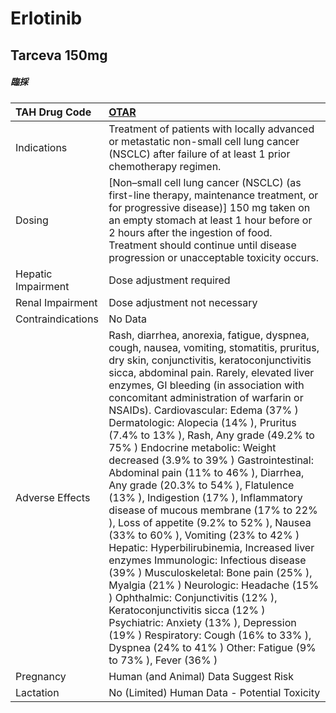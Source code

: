 # Erlotinib

## Tarceva 150mg

##### 臨採

| TAH Drug Code      | [**OTAR**](https://www.tahsda.org.tw/drugs/hissearch.php?drug_code=OTAR)                                                                                                                                                                                                                                                                                                                                                                                                                                                                                                                                                                                                                                                                                                                                                                                                                                                                                                                                                                                                                                                        |
|:-------------------|:--------------------------------------------------------------------------------------------------------------------------------------------------------------------------------------------------------------------------------------------------------------------------------------------------------------------------------------------------------------------------------------------------------------------------------------------------------------------------------------------------------------------------------------------------------------------------------------------------------------------------------------------------------------------------------------------------------------------------------------------------------------------------------------------------------------------------------------------------------------------------------------------------------------------------------------------------------------------------------------------------------------------------------------------------------------------------------------------------------------------------------|
| Indications        | Treatment of patients with locally advanced or metastatic non-small cell lung cancer (NSCLC) after failure of at least 1 prior chemotherapy regimen.                                                                                                                                                                                                                                                                                                                                                                                                                                                                                                                                                                                                                                                                                                                                                                                                                                                                                                                                                                            |
| Dosing             | [Non–small cell lung cancer (NSCLC) (as first-line therapy, maintenance treatment, or for progressive disease)] 150 mg taken on an empty stomach at least 1 hour before or 2 hours after the ingestion of food. Treatment should continue until disease progression or unacceptable toxicity occurs.                                                                                                                                                                                                                                                                                                                                                                                                                                                                                                                                                                                                                                                                                                                                                                                                                            |
| Hepatic Impairment | Dose adjustment required                                                                                                                                                                                                                                                                                                                                                                                                                                                                                                                                                                                                                                                                                                                                                                                                                                                                                                                                                                                                                                                                                                        |
| Renal Impairment   | Dose adjustment not necessary                                                                                                                                                                                                                                                                                                                                                                                                                                                                                                                                                                                                                                                                                                                                                                                                                                                                                                                                                                                                                                                                                                   |
| Contraindications  | No Data                                                                                                                                                                                                                                                                                                                                                                                                                                                                                                                                                                                                                                                                                                                                                                                                                                                                                                                                                                                                                                                                                                                         |
| Adverse Effects    | Rash, diarrhea, anorexia, fatigue, dyspnea, cough, nausea, vomiting, stomatitis, pruritus, dry skin, conjunctivitis, keratoconjunctivitis sicca, abdominal pain. Rarely, elevated liver enzymes, GI bleeding (in association with concomitant administration of warfarin or NSAIDs). Cardiovascular: Edema (37% ) Dermatologic: Alopecia (14% ), Pruritus (7.4% to 13% ), Rash, Any grade (49.2% to 75% ) Endocrine metabolic: Weight decreased (3.9% to 39% ) Gastrointestinal: Abdominal pain (11% to 46% ), Diarrhea, Any grade (20.3% to 54% ), Flatulence (13% ), Indigestion (17% ), Inflammatory disease of mucous membrane (17% to 22% ), Loss of appetite (9.2% to 52% ), Nausea (33% to 60% ), Vomiting (23% to 42% ) Hepatic: Hyperbilirubinemia, Increased liver enzymes Immunologic: Infectious disease (39% ) Musculoskeletal: Bone pain (25% ), Myalgia (21% ) Neurologic: Headache (15% ) Ophthalmic: Conjunctivitis (12% ), Keratoconjunctivitis sicca (12% ) Psychiatric: Anxiety (13% ), Depression (19% ) Respiratory: Cough (16% to 33% ), Dyspnea (24% to 41% ) Other: Fatigue (9% to 73% ), Fever (36% ) |
| Pregnancy          | Human (and Animal) Data Suggest Risk                                                                                                                                                                                                                                                                                                                                                                                                                                                                                                                                                                                                                                                                                                                                                                                                                                                                                                                                                                                                                                                                                            |
| Lactation          | No (Limited) Human Data - Potential Toxicity                                                                                                                                                                                                                                                                                                                                                                                                                                                                                                                                                                                                                                                                                                                                                                                                                                                                                                                                                                                                                                                                                    |

